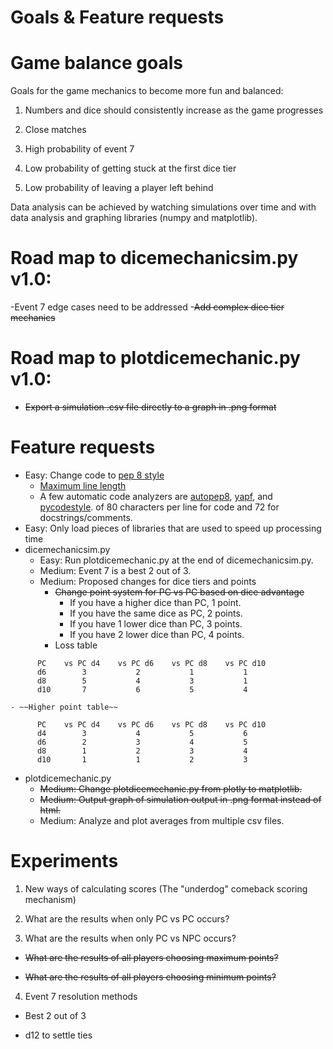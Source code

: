 # Goals & Feature requests

# Game balance goals
Goals for the game mechanics to become more fun and balanced:

1) Numbers and dice should consistently increase as the game progresses

2) Close matches

3) High probability of event 7

4) Low probability of getting stuck at the first dice tier

5) Low probability of leaving a player left behind

Data analysis can be achieved by watching simulations over time and with data
analysis and graphing libraries (numpy and matplotlib).

# Road map to dicemechanicsim.py v1.0:
-Event 7 edge cases need to be addressed
-~~Add complex dice tier mechanics~~

# Road map to plotdicemechanic.py v1.0:
- ~~Export a simulation .csv file directly to a graph in .png format~~

# Feature requests
- Easy: Change code to [pep 8 style](https://www.python.org/dev/peps/pep-0008)
  - [Maximum line length](https://www.python.org/dev/peps/pep-0008/#maximum-line-length)
  - A few automatic code analyzers are [autopep8](https://github.com/hhatto/autopep8),
  [yapf](https://github.com/google/yapf), and
  [pycodestyle](https://github.com/PyCQA/pycodestyle).
  of 80 characters per line for code and 72 for docstrings/comments.
- Easy: Only load pieces of libraries that are used to speed up processing time
- dicemechanicsim.py
  - Easy: Run plotdicemechanic.py at the end of dicemechanicsim.py.
  - Medium: Event 7 is a best 2 out of 3.
  - Medium: Proposed changes for dice tiers and points
    - ~~Change point system for PC vs PC based on dice advantage~~
      - If you have a higher dice than PC, 1 point.
      - If you have the same dice as PC, 2 points.
      - If you have 1 lower dice than PC, 3 points.
      - If you have 2 lower dice than PC, 4 points.
    - Loss table
```
      PC    vs PC d4    vs PC d6    vs PC d8    vs PC d10
      d6        3           2           1           1
      d8        5           4           3           1
      d10       7           6           5           4
```
    - ~~Higher point table~~
```
      PC    vs PC d4    vs PC d6    vs PC d8    vs PC d10
      d4        3           4           5           6
      d6        2           3           4           5
      d8        1           2           3           4
      d10       1           1           2           3
```
- plotdicemechanic.py
  - ~~Medium: Change plotdicemechanic.py from plotly to matplotlib.~~
  - ~~Medium: Output graph of simulation output in .png format instead of html.~~
  - Medium: Analyze and plot averages from multiple csv files.

# Experiments

1) New ways of calculating scores (The "underdog" comeback scoring mechanism)

2) What are the results when only PC vs PC occurs?

3) What are the results when only PC vs NPC occurs?

  * ~~What are the results of all players choosing maximum points?~~

  * ~~What are the results of all players choosing minimum points?~~

4) Event 7 resolution methods

  * Best 2 out of 3

  * d12 to settle ties
